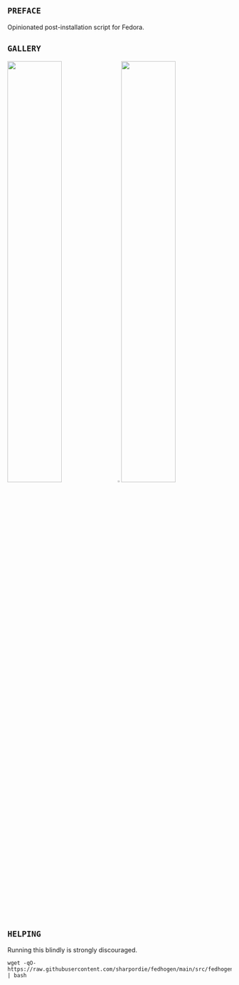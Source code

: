 ## `PREFACE`

Opinionated post-installation script for Fedora.

## `GALLERY`

<img src="https://fakeimg.pl/852x480/000/fff" width="49.25%"/><img src="https://upload.wikimedia.org/wikipedia/commons/c/ca/1x1.png" width="1.5%"/><img src="https://fakeimg.pl/852x480/000/fff" width="49.25%"/>

## `HELPING`

Running this blindly is strongly discouraged.

```shell
wget -qO- https://raw.githubusercontent.com/sharpordie/fedhogen/main/src/fedhogen.sh | bash
```
